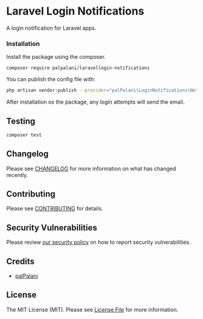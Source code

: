 # Laravel Login Notifications
A login notification for Laravel apps.

### Installation
Install the package using the composer.
```
composer require palpalani/laravellogin-notifications
```

You can publish the config file with:
```bash
php artisan vendor:publish --provider="palPalani\LoginNotifications\NotificationServiceProvider" --tag="config"
```

After installation os the package, any login attempts will send the email.

## Testing

``` bash
composer test
```

## Changelog

Please see [CHANGELOG](CHANGELOG.md) for more information on what has changed recently.

## Contributing

Please see [CONTRIBUTING](.github/CONTRIBUTING.md) for details.

## Security Vulnerabilities

Please review [our security policy](../../security/policy) on how to report security vulnerabilities.

## Credits

- [palPalani](https://github.com/palpalani)

## License

The MIT License (MIT). Please see [License File](LICENSE.md) for more information.
